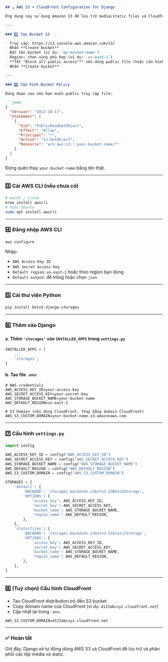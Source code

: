 ````markdown
## ☁️ AWS S3 + CloudFront Configuration for Django

Ứng dụng này sử dụng Amazon S3 để lưu trữ media/static files và CloudFront để phân phối nhanh hơn qua CDN.

---

### 1️⃣ Tạo Bucket S3

- Truy cập: https://s3.console.aws.amazon.com/s3/
- Nhấn **Create bucket**
- Đặt tên bucket (ví dụ: `my-bucket-name`)
- Region: chọn vùng phù hợp (ví dụ: `us-east-1`)
- **Tắt "Block all public access"** nếu dùng public file (hoặc cấu hình bằng policy sau)
- Nhấn **Create bucket**

---

### 2️⃣ Cấu hình Bucket Policy

Dùng đoạn sau nếu bạn muốn public truy cập file:

```json
{
  "Version": "2012-10-17",
  "Statement": [
    {
      "Sid": "PublicReadGetObject",
      "Effect": "Allow",
      "Principal": "*",
      "Action": "s3:GetObject",
      "Resource": "arn:aws:s3:::your-bucket-name/*"
    }
  ]
}
````

Đừng quên thay `your-bucket-name` bằng tên thật.

---

### 3️⃣ Cài AWS CLI (nếu chưa có)

```bash
# macOS / Linux
brew install awscli
# hoặc Ubuntu
sudo apt install awscli
```

---

### 4️⃣ Đăng nhập AWS CLI

```bash
aws configure
```

Nhập:

* `AWS Access Key ID`
* `AWS Secret Access Key`
* `Default region`: `us-east-1` hoặc theo region bạn dùng
* `Default output`: để trống hoặc chọn `json`

---

### 5️⃣ Cài thư viện Python

```bash
pip install boto3 django-storages
```

---

### 6️⃣ Thêm vào Django

#### a. Thêm `'storages'` vào `INSTALLED_APPS` trong `settings.py`

```python
INSTALLED_APPS = [
    ...
    'storages',
]
```

#### b. Tạo file `.env`:

```env
# AWS credentials
AWS_ACCESS_KEY_ID=your-access-key
AWS_SECRET_ACCESS_KEY=your-secret-key
AWS_STORAGE_BUCKET_NAME=your-bucket-name
AWS_DEFAULT_REGION=us-east-1

# S3 Domain (nếu dùng CloudFront, thay bằng domain CloudFront)
AWS_S3_CUSTOM_DOMAIN=your-bucket-name.s3.amazonaws.com
```

---

### 7️⃣ Cấu hình `settings.py`

```python
import config

AWS_ACCESS_KEY_ID = config("AWS_ACCESS_KEY_ID")
AWS_SECRET_ACCESS_KEY = config("AWS_SECRET_ACCESS_KEY")
AWS_STORAGE_BUCKET_NAME = config("AWS_STORAGE_BUCKET_NAME")
AWS_DEFAULT_REGION = config("AWS_DEFAULT_REGION")
AWS_S3_CUSTOM_DOMAIN = config("AWS_S3_CUSTOM_DOMAIN")

STORAGES = {
    'default': {
        'BACKEND': 'storages.backends.s3boto3.S3Boto3Storage',
        'OPTIONS': {
            'access_key': AWS_ACCESS_KEY_ID,
            'secret_key': AWS_SECRET_ACCESS_KEY,
            'bucket_name': AWS_STORAGE_BUCKET_NAME,
            'region_name': AWS_DEFAULT_REGION,
        },
    },
    'staticfiles': {
        'BACKEND': 'storages.backends.s3boto3.S3StaticStorage',
        'OPTIONS': {
            'access_key': AWS_ACCESS_KEY_ID,
            'secret_key': AWS_SECRET_ACCESS_KEY,
            'bucket_name': AWS_STORAGE_BUCKET_NAME,
            'region_name': AWS_DEFAULT_REGION,
        },
    },
}
```

---

### 8️⃣ (Tuỳ chọn) Cấu hình CloudFront

* Tạo CloudFront distribution trỏ đến S3 bucket
* Copy domain name của CloudFront (ví dụ: `d123abcxyz.cloudfront.net`)
* Cập nhật lại trong `.env`:

```env
AWS_S3_CUSTOM_DOMAIN=d123abcxyz.cloudfront.net
```

---

### ✅ Hoàn tất

Giờ đây, Django sẽ tự động dùng AWS S3 và CloudFront để lưu trữ và phân phối các tệp media và static.